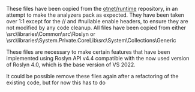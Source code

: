 ﻿These files have been copied from the [otnet/runtime](https://github.com/dotnet/runtime) repository, in an attempt to make the analyzers pack as expected.
They have been taken over 1:1 except for the //<auto-generated /> and #nullable enable headers, to ensure they are not modified by any code cleanup.
All files have been copied from either \src\libraries\Common\src\Roslyn or \src\libraries\System.Private.CoreLib\src\System\Collections\Generic

These files are necessary to make certain features that have been implemented using Roslyn API v4.4 compatible with the now used version of Roslyn 4.0, which is the base
version of VS 2022. 

It could be possible remove these files again after a refactoring of the existing code, but for now this has to do

